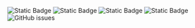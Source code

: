 ![Static Badge](https://img.shields.io/badge/blacklists-60-000000) ![Static Badge](https://img.shields.io/badge/blacklisted-2839935-cc0000) ![Static Badge](https://img.shields.io/badge/whitelisted-2245-00CC00) ![Static Badge](https://img.shields.io/badge/streaming_blacklist-28107-000000) ![GitHub issues](https://img.shields.io/github/issues/fabriziosalmi/blacklists)

